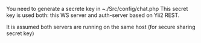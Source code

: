 You need to generate a secrete key in ~./Src/config/chat.php
This secret key is used both: this WS server and auth-server based on Yii2 REST.

It is assumed both servers are running on the same host (for secure sharing secret key)
